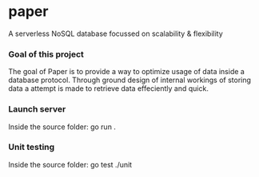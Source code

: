 # paper
A serverless NoSQL database focussed on scalability & flexibility

### Goal of this project
The goal of Paper is to provide a way to optimize usage of data inside a database protocol. Through ground design of internal workings of storing data a attempt is made to retrieve data effeciently and quick.

### Launch server 
Inside the source folder: go run .

### Unit testing
Inside the source folder: go test ./unit